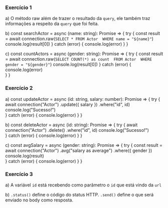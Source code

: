 ### Exercício 1
a) O método raw além de trazer o resultado da `query`, ele também traz informações a respeito da `query` que foi feita.

b) const searchActor = async (name: string): Promise<void> => {
  try {
    const result = await connection.raw(`
      SELECT * FROM Actor 
      WHERE name = "${name}"
    `)
    console.log(result[0]) 
  } catch (error) {
    console.log(error)
  }
}

c) const countActors = async (gender: string): Promise<void> => {
  try {
    const result = await connection.raw(`
      SELECT COUNT(*) as count 
      FROM Actor 
      WHERE gender = "${gender}"
    `)
    console.log(result[0])
  } catch (error) {
    console.log(error)  
  }
} 


### Exercício 2

a) const updateActor = async (id: string, salary: number): Promise<void> => {
  try {
    await connection("Actor")
      .update({
        salary
    })
      .where("id", id)
    console.log("Sucesso!")    
  } catch (error) {
    console.log(error)
  }
}

b) const deleteActor = async (id: string): Promise<void> => {
  try {
    await connection("Actor")
      .delete()
      .where("id", id)
    console.log("Sucesso!")    
  } catch (error) {
    console.log(error)
  }
}

c) const avgSalary = async (gender: string): Promise<void> => {
  try {
    const result = await connection("Actor")
      .avg("salary as average")
      .where({ gender })
    console.log(result)  
  } catch (error) {
    console.log(error)
  }
}


### Exercício 3
a) A variável `id` está recebendo como parâmetro o `id` que está vindo da `url`

b) `.status()` define o código do status HTTP. 
`.send()` define o que será enviado no body como resposta.
